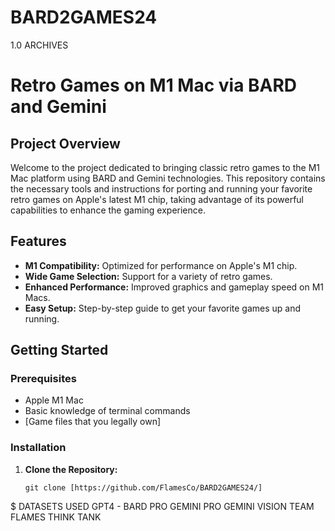 # BARD2GAMES24
1.0 ARCHIVES
# Retro Games on M1 Mac via BARD and Gemini

## Project Overview

Welcome to the project dedicated to bringing classic retro games to the M1 Mac platform using BARD and Gemini technologies. This repository contains the necessary tools and instructions for porting and running your favorite retro games on Apple's latest M1 chip, taking advantage of its powerful capabilities to enhance the gaming experience.

## Features

- **M1 Compatibility:** Optimized for performance on Apple's M1 chip.
- **Wide Game Selection:** Support for a variety of retro games.
- **Enhanced Performance:** Improved graphics and gameplay speed on M1 Macs.
- **Easy Setup:** Step-by-step guide to get your favorite games up and running.

## Getting Started

### Prerequisites

- Apple M1 Mac
- Basic knowledge of terminal commands
- [Game files that you legally own]

### Installation

1. **Clone the Repository:**
   ```shell
   git clone [https://github.com/FlamesCo/BARD2GAMES24/]
$ DATASETS USED GPT4 - BARD PRO GEMINI PRO GEMINI VISION TEAM FLAMES THINK TANK 
